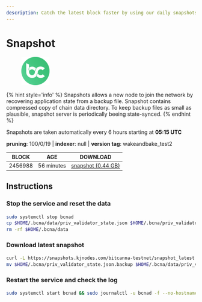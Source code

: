 ```yaml
---
description: Catch the latest block faster by using our daily snapshots.
---
```


# Snapshot

<figure><img src="https://raw.githubusercontent.com/kj89/cosmos-images/main/logos/bitcanna.png" alt=""><figcaption></figcaption></figure>

{% hint style='info' %}
Snapshots allows a new node to join the network by recovering application state from a backup file. 
Snapshot contains compressed copy of chain data directory. To keep backup files as small as plausible, 
snapshot server is periodically beeing state-synced.
{% endhint %}

Snapshots are taken automatically every 6 hours starting at **05:15 UTC**

**pruning**: 100/0/19 | **indexer**: null | **version tag**: wakeandbake_test2

| BLOCK             | AGE             | DOWNLOAD                                                                                            |
| ----------------- | --------------- | --------------------------------------------------------------------------------------------------- |
| 2456988 | 56 minutes | [snapshot (0.44 GB)](https://snapshots.kjnodes.com/bitcanna-testnet/snapshot\_latest.tar.lz4) |

## Instructions

### Stop the service and reset the data

```bash
sudo systemctl stop bcnad
cp $HOME/.bcna/data/priv_validator_state.json $HOME/.bcna/priv_validator_state.json.backup
rm -rf $HOME/.bcna/data
```

### Download latest snapshot

```bash
curl -L https://snapshots.kjnodes.com/bitcanna-testnet/snapshot_latest.tar.lz4 | tar -Ilz4 -xf - -C $HOME/.bcna
mv $HOME/.bcna/priv_validator_state.json.backup $HOME/.bcna/data/priv_validator_state.json
```

### Restart the service and check the log

```bash
sudo systemctl start bcnad && sudo journalctl -u bcnad -f --no-hostname -o cat
```
